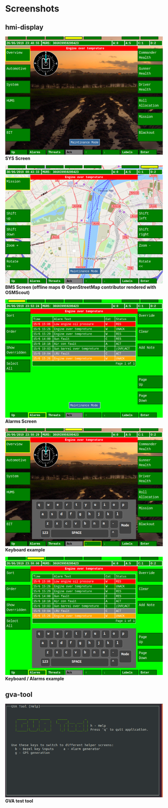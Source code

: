# Screenshots
## hmi-display

![SYS Screen](Screenshot-Sys.png)<br>
**SYS Screen**

![BMS Screen](Screenshot-OSMScout-Map.png)<br>
**BMS Screen (offline maps © OpenStreetMap contributor rendered with OSMScout)**

![Alarms Screen](Screenshot-Alarms.png)<br>
**Alarms Screen**

![Keyboard example](Screenshot-keyboard1.png)<br>
**Keyboard example**

![Keyboard example](Screenshot-keyboard2.png)<br>
**Keyboard / Alarms example**

## gva-tool
![gva-tool screenshot](Screenshot-Gva-tool1.png)<br>
**GVA test tool**
